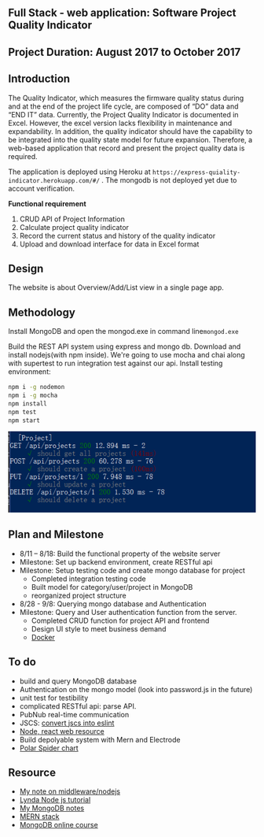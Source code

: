 ## Full Stack - web application: Software Project Quality Indicator

## Project Duration: August 2017 to October 2017
## Introduction
The Quality Indicator, which measures the firmware quality status during and at the end of the project life cycle, are composed of “DO” data and “END IT” data. Currently, the Project Quality Indicator is documented in Excel. However, the excel version lacks flexibility in maintenance and expandability. In addition, the quality indicator should have the capability to be integrated into the quality state model for future expansion. Therefore, a web-based application that record and present the project quality data is required.

The application is deployed using Heroku at `https://express-quiality-indicator.herokuapp.com/#/`
. The mongodb is not deployed yet due to account verification.

__Functional requirement__
1.	CRUD API of Project Information
2.  Calculate project quality indicator
4.	Record the current status and history of the quality indicator
5.	Upload and download interface for data in Excel format

## Design
The website is about Overview/Add/List view in a single page app.

## Methodology
Install MongoDB and open the mongod.exe in command line`mongod.exe`

Build the REST API system using express and mongo db.
Download and install nodejs(with npm inside).
We're going to use mocha and chai along with supertest to run integration test against our api. Install testing environment:
```bash
npm i -g nodemon
npm i -g mocha
npm install
npm test
npm start
```
<p align="center">
  <img src="resources/readme/test_api.PNG" alt="Test the api" />
</p>

## Plan and Milestone
- 8/11 – 8/18: Build the functional property of the website server  
- Milestone: Set up backend environment, create RESTful api
- Milestone: Setup testing code and create mongo database for project
	- Completed integration testing code
	- Built model for category/user/project in MongoDB
	- reorganized project structure
- 8/28 - 9/8: Querying mongo database and Authentication
- Milestone: Query and User authentication function from the server.
  - Completed CRUD function for project API and frontend
  - Design UI style to meet business demand
  - [Docker](https://docs.docker.com/engine/reference/builder/#usage)

## To do
- build and query MongoDB database
- Authentication on the mongo model (look into password.js in the future)
- unit test for testibility
- complicated RESTful api: parse API.
- PubNub real-time communication
- JSCS: [convert jscs into eslint](https://eslint.org/blog/2016/04/welcoming-jscs-to-eslint)
- [Node, react web resource](https://www.scotch.io/)
- Build depolyable system with Mern and Electrode
- [Polar Spider chart](https://code.hcharts.cn/demos/hhhhi6)

## Resource
- [My note on middleware/nodejs](./study/note.md)
- [Lynda Node js tutorial](https://www.lynda.com/Node-js-tutorials/)
- [My MongoDB notes](./study/mongodb.md)
- [MERN stack](https://resources.mongodb.com/getting-started-with-mongodb/the-modern-application-stack-part-1-introducing-the-mean-stack)
- [MongoDB online course](https://university.mongodb.com/)
